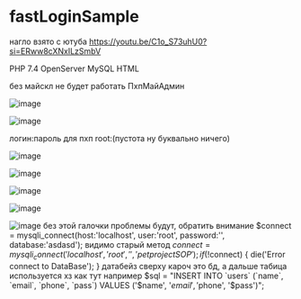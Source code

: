 # fastLoginSample

нагло взято с ютуба https://youtu.be/C1o_S73uhU0?si=ERww8cXNxILzSmbV

PHP 7.4 OpenServer MySQL HTML 

без майскл не будет работать ПхпМайАдмин

![image](https://github.com/user-attachments/assets/59f700b6-2296-481d-a8e0-47097f3ed57c)

![image](https://github.com/user-attachments/assets/102d280e-f509-445f-98ff-95e8c65bcbad)

логин:пароль для пхп root:(пустота ну буквально ничего)

![image](https://github.com/user-attachments/assets/952e5533-f119-4217-8c64-45a481ec030f)

![image](https://github.com/user-attachments/assets/2bb504b2-95b6-4d14-b5a8-1c8183deeaa3)

![image](https://github.com/user-attachments/assets/e19e3bbb-cbe5-4922-87e4-9a0a2602e269)

![image](https://github.com/user-attachments/assets/29ffcce2-8147-4edd-8441-dd03696b90b1)

![image](https://github.com/user-attachments/assets/822a7502-d8d6-4bd7-902f-9f4ed73c848e) без этой галочки проблемы будут, обратить внимание
$connect = mysqli_connect(host:'localhost', user:'root', password:'', database:'asdasd'); видимо старый метод
$connect = mysqli_connect('localhost', 'root', '', 'petprojectSOP');
if (!$connect) {
        die('Error connect to DataBase');
    }
датабейз сверху кароч это бд, а дальше табица используется хз как тут например
$sql = "INSERT INTO `users` (`name`, `email`, `phone`, `pass`) VALUES ('$name', '$email', '$phone', '$pass')";















